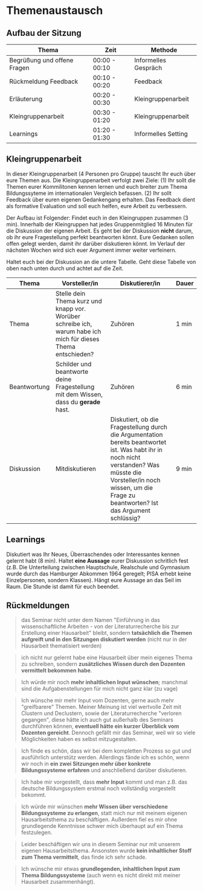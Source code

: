 # Themenaustausch

## Aufbau der Sitzung

| Thema		| Zeit		 |  Methode		|
| ---- 		| ----- | --- |
| Begrüßung und offene Fragen | 00:00 - 00:10 | Informelles Gespräch |
| Rückmeldung Feedback | 00:10 - 00:20 | Feedback |
| Erläuterung | 00:20 - 00:30 | Kleingruppenarbeit |
| Kleingruppenarbeit | 00:30 - 01:20 | Kleingruppenarbeit |
| Learnings | 01:20 - 01:30 | Informelles Setting |

## Kleingruppenarbeit

In dieser Kleingruppenarbeit (4 Personen pro Gruppe) tauscht Ihr euch über eure Themen aus. Die Kleingruppenarbeit verfolgt zwei Ziele: (1) Ihr sollt die Themen eurer Kommilitonen kennen lernen und euch breiter zum Thema Bildungssyteme im internationalen Vergleich befassen. (2) Ihr sollt Feedback über euren eigenen Gedankengang erhalten. Das Feedback dient als formative Evaluation und soll euch helfen, eure Arbeit zu verbessern.

Der Aufbau ist Folgender: Findet euch in den Kleingruppen zusammen (3 min). Innerhalb der Kleingruppen hat jedes Gruppenmitglied 16 Minuten für die Diskussion der eigenen Arbeit. Es geht bei der Diskussion **nicht** darum, ob ihr eure Fragestellung perfekt beantworten könnt. Eure Gedanken sollen offen gelegt werden, damit ihr darüber diskutieren könnt. Im Verlauf der nächsten Wochen wird sich euer Argument immer weiter verfeinern. 

Haltet euch bei der Diskussion an die untere Tabelle. Geht diese Tabelle von oben nach unten durch und achtet auf die Zeit.


| Thema		| Vorsteller/in		 |  Diskutierer/in		| Dauer |
| ---- 		| ----- | --- | --- | 
| Thema | Stelle dein Thema kurz und knapp vor. Worüber schreibe ich, warum habe ich mich für dieses Thema entschieden? | Zuhören | 1 min |
| Beantwortung | Schilder und beantworte deine Fragestellung mit dem Wissen, dass du **gerade** hast. | Zuhören | 6 min |
| Diskussion | Mitdiskutieren | Diskutiert, ob die Fragestellung durch die Argumentation bereits beantwortet ist. Was habt ihr in noch nicht verstanden? Was müsste die Vorsteller/in noch wissen, um die Frage zu beantworten? Ist das Argument schlüssig? | 9 min |

## Learnings

Diskutiert was Ihr Neues, Überraschendes oder Interessantes kennen gelernt habt (8 min). Haltet **eine Aussage** eurer Diskussion schritlich fest (z.B. Die Unterteilung zwischen Hauptschule, Realschule und Gymnasium wurde durch das Hamburger Abkommen 1964 geregelt; PISA erhebt keine Einzelpersonen, sondern Klassen). Hängt eure Aussage an das Seil im Raum. Die Stunde ist damit für euch beendet.

## Rückmeldungen

> das Seminar nicht unter dem Namen "Einführung in das wissenschaftliche Arbeiten - von der Literaturrecherche bis zur Erstellung einer Hausarbeit" bleibt, sondern **tatsächlich die Themen aufgreift und in den Sitzungen diskutiert werden** (nicht nur in der Hausarbeit thematisiert werden)


> ich nicht nur gelernt habe eine Hausarbeit über mein eigenes Thema zu schreiben, sondern **zusätzliches Wissen durch den Dozenten vermittelt bekommen habe**.


> Ich würde mir noch **mehr inhaltlichen Input wünschen**; manchmal sind die Aufgabenstellungen für mich nicht ganz klar (zu vage)


> Ich wünsche mir mehr Input vom Dozenten, gerne auch mehr "greifbarere" Themen. Meiner Meinung ist viel wertvolle Zeit mit Clustern und Declustern, sowie der Literaturrecherche "verloren gegangen", diese hätte ich auch gut außerhalb des Seminars durchführen können, **eventuell hätte ein kurzer Überblick vom Dozenten gereicht**. Dennoch gefällt mir das Seminar, weil wir so viele Möglichkeiten haben es selbst mitzugestalten.


> Ich finde es schön, dass wir bei dem kompletten Prozess so gut und ausführlich unterstütz werden. Allerdings fände ich es schön, wenn wir noch in **ein zwei Sitzungen mehr über konkrete Bildungssysteme erfahren** und anschließend darüber diskutieren.


> Ich habe mir vorgestellt, dass **mehr Input** kommt und man z.B. das deutsche Bildungssystem erstmal noch vollständig vorgestellt bekommt.


> Ich würde mir wünschen **mehr Wissen über verschiedene Bildungssysteme zu erlangen**, statt mich nur mit meinem eigenen Hausarbeitsthema zu beschäftigen. Außerdem fiel es mir ohne grundlegende Kenntnisse schwer mich überhaupt auf ein Thema festzulegen.


> Leider beschäftigen wir uns in diesem Seminar nur mit unserem eigenen Hausarbeitsthema. Ansonsten wurde **kein inhaltlicher Stoff zum Thema vermittelt**, das finde ich sehr schade. 


> Ich wünsche mir etwas **grundlegenden, inhaltlichen Input zum Thema Bildungssysteme** (auch wenn es nicht direkt mit meiner Hausarbeit zusammenhängt).